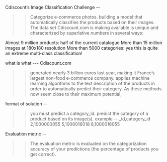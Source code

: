 Cdiscount’s Image Classification Challenge --

>> Categorize e-commerce photos.
>> building a model that automatically classifies the products based on their images.
>> The data set Cdiscount.com is making available is unique and characterized by superlative numbers in several ways:

Almost 9 million products: half of the current catalogue
More than 15 million images at 180x180 resolution
More than 5000 categories: yes this is quite an extreme multi-class classification!

what is what ---
Cdiscount.com 
>> generated nearly 3 billion euros last year, making it France’s largest non-food e-commerce company.
>> applies machine learning algorithms to the text description of the products in order to automatically predict their category. As these methods now seem close to their maximum potential, 

format of solution --
>>  you must predict a category_id.
>> predict the category of a product based on its image(s).
>> example --
	_id,category_id
	2,1000000055
	5,1000016018
	6,1000016055

Evaluation metric  --
>> The evaluation metric is evaluated  on the categorization accuracy of your predictions (the percentage of products you get correct).